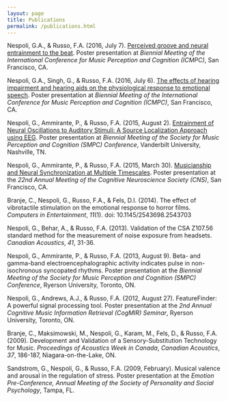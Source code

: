 ```yaml
---
layout: page
title: Publications
permalink: /publications.html
---
```


Nespoli, G.A., & Russo, F.A. (2016, July 7). [Perceived groove and neural entrainment to the beat](images/posters/Nespoli-poster-2016-ICMPC-groove.png). Poster presentation at *Biennial Meeting of the International Conference for Music Perception and Cognition (ICMPC)*, San Francisco, CA.

Nespoli, G.A., Singh, G., & Russo, F.A. (2016, July 6). [The effects of hearing impairment and hearing aids on the physiological response to emotional speech](images/posters/Nespoli-poster-2016-ICMPC-phonak.png). Poster presentation at *Biennial Meeting of the International Conference for Music Perception and Cognition (ICMPC)*, San Francisco, CA.

Nespoli, G., Ammirante, P., & Russo, F.A. (2015, August 2). [Entrainment of Neural Oscillations to Auditory Stimuli: A Source Localization Approach using EEG](images/posters/Nespoli-poster-2015-SMPC-entrainment.png). Poster presentation at *Biennial Meeting of the Society for Music Perception and Cognition (SMPC) Conference*, Vanderbilt University, Nashville, TN.

Nespoli, G., Ammirante, P., & Russo, F.A. (2015, March 30). [Musicianship and Neural Synchronization at Multiple Timescales](images/posters/Nespoli-poster-2015-CNS-eegffr.png). Poster presentation at the *22nd Annual Meeting of the Cognitive Neuroscience Society (CNS)*, San Francisco, CA.

Branje, C., Nespoli, G., Russo, F.A., & Fels, D.I. (2014). The effect of vibrotactile stimulation on the emotional response to horror films. *Computers in Entertainment*, *11*(1). doi: 10.1145/2543698.2543703

Nespoli, G., Behar, A., & Russo, F.A. (2013). Validation of the CSA Z107.56 standard method for the measurement of noise exposure from headsets. *Canadian Acoustics*, *41*, 31-36.

Nespoli, G., Ammirante, P., & Russo, F.A. (2013, August 9). Beta- and gamma-band electroencephalographic activity indicates pulse in non-isochronous syncopated rhythms. Poster presentation at the *Biennial Meeting of the Society for Music Perception and Cognition (SMPC) Conference*, Ryerson University, Toronto, ON.

Nespoli, G., Andrews, A.J., & Russo, F.A. (2012, August 27). FeatureFinder: A powerful signal processing tool. Poster presentation at the *2nd Annual Cognitive Music Information Retrieval (CogMIR) Seminar*, Ryerson University, Toronto, ON.

Branje, C., Maksimowski, M., Nespoli, G., Karam, M., Fels, D., & Russo, F.A. (2009). Development and Validation of a Sensory-Substitution Technology for Music. *Proceedings of Acoustics Week in Canada*, *Canadian Acoustics*, *37*, 186-187, Niagara-on-the-Lake, ON.

Sandstrom, G., Nespoli, G., &amp; Russo, F.A. (2009, February). Musical valence and arousal in the regulation of stress. Poster presentation at the *Emotion Pre-Conference, Annual Meeting of the Society of Personality and Social Psychology*, Tampa, FL.
